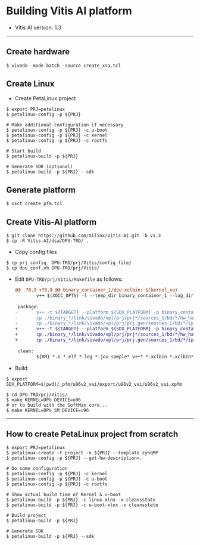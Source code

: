# Building Vitis AI platform

- Vitis AI version: 1.3

***

## Create hardware

```shell-session
$ vivado -mode batch -source create_xsa.tcl
```

## Create Linux

- Create PetaLinux project

```shell-session
$ export PRJ=petalinux
$ petalinux-config -p ${PRJ}

# Make additional configuration if necessary
$ petalinux-config -p ${PRJ} -c u-boot
$ petalinux-config -p ${PRJ} -c kernel
$ petalinux-config -p ${PRJ} -c rootfs

# Start build
$ petalinux-build -p ${PRJ}

# Generate SDK (optional)
$ petalinux-build -p ${PRJ} --sdk
```

## Generate platform

```shell-session
$ xsct create_pfm.tcl
```

## Create Vitis-AI platform

```shell-session
$ git clone https://github.com/Xilinx/Vitis-AI.git -b v1.3
$ cp -R Vitis-AI/dsa/DPU-TRD/ . 
```

- Copy config files

```shell-session
$ cp prj_config  DPU-TRD/prj/Vitis/config_file/
$ cp dpu_conf.vh DPU-TRD/prj/Vitis/
```

- Edit ``DPU-TRD/prj/Vitis/Makefile`` as follows:

  ```diff
  @@ -70,9 +70,9 @@ binary_container_1/dpu.xclbin: $(kernel_xo)
          v++ $(XOCC_OPTS) -l --temp_dir binary_container_1 --log_dir binary_container_1/logs --remote_ip_cache binary_container_1/ip_cache -o "$@" $(+)
   
   package:
  -       v++ -t ${TARGET} --platform ${SDX_PLATFORM} -p binary_container_1/dpu.xclbin  -o dpu.xclbin --package.out_dir binary_container_1 --package.rootfs $(EDGE_COMMON_SW)/rootfs.ext4 --package.sd_file $(EDGE_COMMON_SW)/Image 
  -       cp ./binary_*/link/vivado/vpl/prj/prj*/sources_1/bd/*/hw_handoff/*.hwh ./binary_*/sd_card
  -       cp ./binary_*/link/vivado/vpl/prj/prj.gen/sources_1/bd/*/ip/*_DPUCZDX8G_1_0/arch.json ./binary_*/sd_card
  +       v++ -t ${TARGET} --platform ${SDX_PLATFORM} -p binary_container_1/dpu.xclbin  -o dpu.xclbin --package.no_image
  +       cp ./binary_*/link/vivado/vpl/prj/prj*/sources_1/bd/*/hw_handoff/*.hwh ./sd_card
  +       cp ./binary_*/link/vivado/vpl/prj/prj.gen/sources_1/bd/*/ip/*_DPUCZDX8G_1_0/arch.json ./sd_card
   
   clean:
          ${RM} *.o *.elf *.log *.jou sample* v++* *.xclbin *.xclbin*
  ```

- Build

```shell-session
$ export SDX_PLATFORM=$(pwd)/_pfm/u96v2_vai/export/u96v2_vai/u96v2_vai.xpfm

$ cd DPU-TRD/prj/Vitis/
$ make KERNEL=DPU DEVICE=u96
# or to build with the SoftMax core...
$ make KERNEL=DPU_SM DEVICE=u96
```

***

## How to create PetaLinux project from scratch

```shell-session
$ export PRJ=petalinux
$ petalinux-create -t project -n ${PRJ} --template zynqMP
$ petalinux-config -p ${PRJ} --get-hw-description=.

# Do some configuration
$ petalinux-config -p ${PRJ} -c kernel
$ petalinux-config -p ${PRJ} -c u-boot
$ petalinux-config -p ${PRJ} -c rootfs

# Show actual build time of Kernel & u-boot
$ petalinux-build -p ${PRJ} -c linux-xlnx -x cleansstate
$ petalinux-build -p ${PRJ} -c u-boot-xlnx -x cleansstate

# Build project
$ petalinux-build -p ${PRJ}

# Generate SDK
$ petalinux-build -p ${PRJ} --sdk
```

